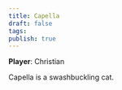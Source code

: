 ```yaml
---
title: Capella
draft: false
tags: 
publish: true
---
```

**Player**: Christian

Capella is a swashbuckling cat.
